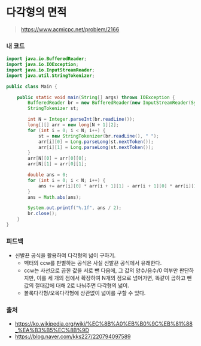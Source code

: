 # 다각형의 면적

> https://www.acmicpc.net/problem/2166

### 내 코드

```java
import java.io.BufferedReader;
import java.io.IOException;
import java.io.InputStreamReader;
import java.util.StringTokenizer;

public class Main {

    public static void main(String[] args) throws IOException {
        BufferedReader br = new BufferedReader(new InputStreamReader(System.in));
        StringTokenizer st;

        int N = Integer.parseInt(br.readLine());
        long[][] arr = new long[N + 1][2];
        for (int i = 0; i < N; i++) {
            st = new StringTokenizer(br.readLine(), " ");
            arr[i][0] = Long.parseLong(st.nextToken());
            arr[i][1] = Long.parseLong(st.nextToken());
        }
        arr[N][0] = arr[0][0];
        arr[N][1] = arr[0][1];

        double ans = 0;
        for (int i = 0; i < N; i++) {
            ans += arr[i][0] * arr[i + 1][1] - arr[i + 1][0] * arr[i][1];
        }
        ans = Math.abs(ans);

        System.out.printf("%.1f", ans / 2);
        br.close();
    }
}
```

### 피드백

- 신발끈 공식을 활용하여 다각형의 넓이 구하기.
    - 벡터의 ccw를 판별하는 공식은 사실 신발끈 공식에서 유래한다.
    - ccw는 사선으로 곱한 값을 서로 뺀 다음에, 그 값의 양수/음수/0 여부만 판단하지만, 이를 세 개의 점에서 확장하여 N개의 점으로 넘어가면, 똑같이 곱하고 뺀 값의 절대값에 대해 2로 나눠주면 다각형의
      넓이.
    - 볼록다각형/오목다각형에 상관없이 넓이를 구할 수 있다.

### 출처

- https://ko.wikipedia.org/wiki/%EC%8B%A0%EB%B0%9C%EB%81%88_%EA%B3%B5%EC%8B%9D
- https://blog.naver.com/kks227/220794097589
